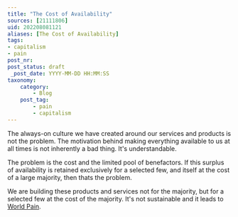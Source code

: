 ```yaml
---
title: "The Cost of Availability"
sources: [21111806]
uid: 202208081121
aliases: [The Cost of Availability]
tags: 
- capitalism
- pain
post_nr:
post_status: draft
 _post_date: YYYY-MM-DD HH:MM:SS
taxonomy:
    category:
        - Blog
    post_tag:
        - pain
        - capitalism
---
```


The always-on culture we have created around our services and products is not the problem. The motivation behind making everything available to us at all times is not inherently a bad thing. It's understandable.

The problem is the cost and the limited pool of benefactors. If this surplus of availability is retained exclusively for a selected few, and itself at the cost of a large majority, then thats the problem.

We are building these products and services not for the majority, but for a selected few at the cost of the majority. It's not sustainable and it leads to [World Pain](world-pain.md).
